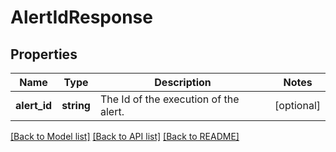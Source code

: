 # AlertIdResponse

## Properties
Name | Type | Description | Notes
------------ | ------------- | ------------- | -------------
**alert_id** | **string** | The Id of the execution of the alert. | [optional] 

[[Back to Model list]](../../README.md#documentation-for-models) [[Back to API list]](../../README.md#documentation-for-api-endpoints) [[Back to README]](../../README.md)

